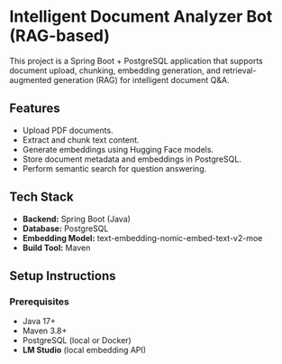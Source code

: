 # Intelligent Document Analyzer Bot (RAG-based)

This project is a Spring Boot + PostgreSQL application that supports document upload, chunking, embedding generation, and retrieval-augmented generation (RAG) for intelligent document Q&A.

## Features
- Upload PDF documents.
- Extract and chunk text content.
- Generate embeddings using Hugging Face models.
- Store document metadata and embeddings in PostgreSQL.
- Perform semantic search for question answering.

## Tech Stack
- **Backend:** Spring Boot (Java)
- **Database:** PostgreSQL
- **Embedding Model:** text-embedding-nomic-embed-text-v2-moe
- **Build Tool:** Maven

## Setup Instructions

### Prerequisites
- Java 17+
- Maven 3.8+
- PostgreSQL (local or Docker)
- **LM Studio** (local embedding API)
